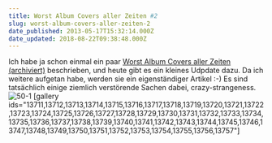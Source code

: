 ```yaml
---
title: Worst Album Covers aller Zeiten #2
slug: worst-album-covers-aller-zeiten-2
date_published: 2013-05-17T15:32:14.000Z
date_updated: 2018-08-22T09:38:48.000Z
---
```


Ich habe ja schon einmal ein paar [Worst Album Covers aller Zeiten (archiviert)](http://web.archive.org/web/20120428082533/http://zurueckzumbeton.com:80/2012/04/18/was-ganz-heises-die-schlechtesten-cover-aller-zeiten) beschrieben, und heute gibt es ein kleines Udpdate dazu. Da ich weitere aufgetan habe, werden sie ein eigenständiger Artikel :-) Es sind tatsächlich einige ziemlich verstörende Sachen dabei, crazy-strangeness.
![50-1](//thafaker.de/wp-content/uploads/2013/05/50-1.jpg)
[gallery ids="13711,13712,13713,13714,13715,13716,13717,13718,13719,13720,13721,13722,13723,13724,13725,13726,13727,13728,13729,13730,13731,13732,13733,13734,13735,13736,13737,13738,13739,13740,13741,13742,13743,13744,13745,13746,13747,13748,13749,13750,13751,13752,13753,13754,13755,13756,13757"]
